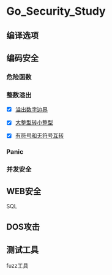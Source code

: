 # Go_Security_Study

## 编译选项

## 编码安全

### 危险函数

### 整数溢出

- [x] [溢出数字边界](./编码安全/整数溢出/#intOverFlow1)
- [x] [大整型转小整型](./编码安全/整数溢出/#intOverFlow2)
- [x] [有符号和无符号互转](./编码安全/整数溢出/#intOverFlow3)


### Panic

### 并发安全

## WEB安全

SQL



## DOS攻击

## 测试工具

fuzz工具
